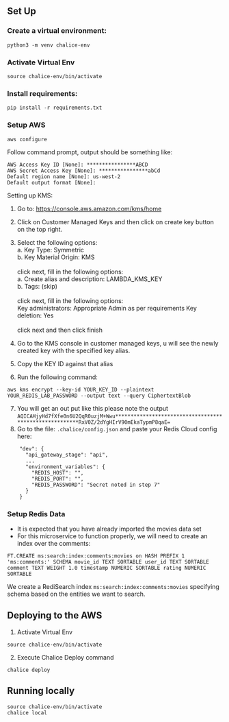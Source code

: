
## Set Up

### Create a virtual environment:
```
python3 -m venv chalice-env
```
### Activate Virtual Env
```
source chalice-env/bin/activate
```
### Install requirements:
```
pip install -r requirements.txt
```

### Setup AWS
```
aws configure
```
Follow command prompt, output should be something like:
```
AWS Access Key ID [None]: ****************ABCD
AWS Secret Access Key [None]: ****************abCd
Default region name [None]: us-west-2
Default output format [None]:
```

Setting up KMS:
1. Go to: https://console.aws.amazon.com/kms/home
2. Click on Customer Managed Keys and then click on create key button on the top right.
3. Select the following options:  
a. Key Type: Symmetric  
b. Key Material Origin: KMS  <br/> <br/>
click next, fill in the following options:  
a. Create alias and description: LAMBDA_KMS_KEY  
b. Tags: (skip)  <br/> <br/>
click next, fill in the following options:  
Key administrators: Appropriate Admin as per requirements
Key deletion: Yes <br/> <br/>
click next and then click finish

4. Go to the KMS console in customer managed keys, u will see the newly created key with the specified key alias. 

5. Copy the KEY ID against that alias

6. Run the following command:
```
aws kms encrypt --key-id YOUR_KEY_ID --plaintext YOUR_REDIS_LAB_PASSWORD --output text --query CiphertextBlob
```
7. You will get an out put like this please note the output
`AQICAHjyHd7fXfe0n6U2QqR0uzjM+Wwu*******************************************************RxV0Z/2dYgHIrV90mEkaTypmP8qaE=`
8. Go to the file: `.chalice/config.json` and paste your Redis Cloud config here:

```
    "dev": {
      "api_gateway_stage": "api",
      ...
      "environment_variables": {
        "REDIS_HOST": "",
        "REDIS_PORT": "",
        "REDIS_PASSWORD": "Secret noted in step 7"
      }
    }
```
### Setup Redis Data

- It is expected that you have already imported the movies data set
- For this microservice to function properly, we will need to create an index over the comments:  

```
FT.CREATE ms:search:index:comments:movies on HASH PREFIX 1 'ms:comments:' SCHEMA movie_id TEXT SORTABLE user_id TEXT SORTABLE comment TEXT WEIGHT 1.0 timestamp NUMERIC SORTABLE rating NUMERIC SORTABLE
```

We create a RediSearch index `ms:search:index:comments:movies` specifying schema based on the entities we want to search.



## Deploying to the AWS
1. Activate Virtual Env
```
source chalice-env/bin/activate
```
2. Execute Chalice Deploy command
```
chalice deploy
```

## Running locally
```
source chalice-env/bin/activate
chalice local
```

<!-- 
SCRATCH:


2. chalice, why?
3. chalice deployment guide 
4. 


Run:
```
source ../.chalice-env/bin/activate
```


```
FT.CREATE ms:search:index:comments:movies on HASH PREFIX 1 'ms:comments:' SCHEMA movie_id TEXT SORTABLE user_id TEXT SORTABLE comment TEXT WEIGHT 1.0 timestamp NUMERIC SORTABLE rating NUMERIC SORTABLE
```
 -->
